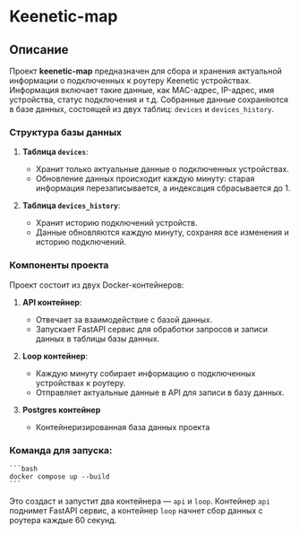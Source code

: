 # Keenetic-map

## Описание

Проект **keenetic-map** предназначен для сбора и хранения актуальной информации о подключенных к роутеру Keenetic устройствах. Информация включает такие данные, как MAC-адрес, IP-адрес, имя устройства, статус подключения и т.д. Собранные данные сохраняются в базе данных, состоящей из двух таблиц: `devices` и `devices_history`.

### Структура базы данных

1. **Таблица `devices`**:
    - Хранит только актуальные данные о подключенных устройствах.
    - Обновление данных происходит каждую минуту: старая информация перезаписывается, а индексация сбрасывается до 1.

2. **Таблица `devices_history`**:
    - Хранит историю подключений устройств.
    - Данные обновляются каждую минуту, сохраняя все изменения и историю подключений.

### Компоненты проекта

Проект состоит из двух Docker-контейнеров:

1. **API контейнер**:
    - Отвечает за взаимодействие с базой данных.
    - Запускает FastAPI сервис для обработки запросов и записи данных в таблицы базы данных.

2. **Loop контейнер**:
    - Каждую минуту собирает информацию о подключенных устройствах к роутеру.
    - Отправляет актуальные данные в API для записи в базу данных.
    
3. **Postgres контейнер**
    - Контейнеризированная база данных проекта

### Команда для запуска:

    ```bash
    docker compose up --build
    ```

   Это создаст и запустит два контейнера — `api` и `loop`. Контейнер `api` поднимет FastAPI сервис, а контейнер `loop` начнет сбор данных с роутера каждые 60 секунд.

